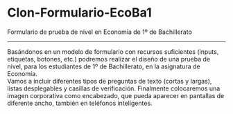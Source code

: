 # Clon-Formulario-EcoBa1
 Formulario de prueba de nivel en Economía de 1º de Bachillerato
<hr>
Basándonos en un modelo de formulario con recursos suficientes (inputs, etiquetas, botones, etc.) podremos realizar el diseño de una prueba de nivel, para los estudiantes de 1º de Bachillerato, en la asignatura de Economía.
<br>
Vamos a incluir diferentes tipos de preguntas de texto (cortas y largas), listas desplegables y casillas de verificación. Finalmente colocaremos una imagen corporativa como encabezado, que pueda aparecer en pantallas de diferente ancho, también en teléfonos inteligentes.